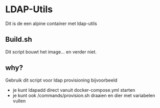 LDAP-Utils
==========

Dit is de een alpine container met ldap-utils


Build.sh
--------

Dit script bouwt het image... en verder niet.

why?
----

Gebruik dit script voor ldap provisioning bijvoorbeeld 
- je kunt ldapadd direct vanuit docker-compose.yml starten
- je kunt ook /commands/provision.sh draaien en dier met variabelen vullen
